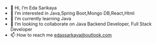 - 👋 Hi, I’m Eda Sarikaya
- 👀 I’m interested in Java,Spring Boot,Mongo DB,React,Html
- 🌱 I’m currently learning Java
- 💞️ I’m looking to collaborate on Java Backend Developer, Full Stack Developer
- 📫 How to reach me edassarkaya@outlook.com

